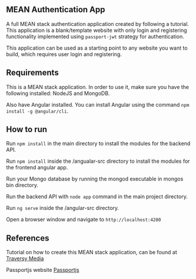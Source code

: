 ## MEAN Authentication App
A full MEAN stack authentication application created by following a tutorial. This application is a blank/template website with only
login and registering functionality implemented using `passport-jwt` strategy for authentication. 

This application can be used as a starting point to any website you want to build, which requires user login and registering.

## Requirements
This is a MEAN stack application. In order to use it, make sure you have the following installed: NodeJS and MongoDB.

Also have Angular installed. You can install Angular using the command `npm install -g @angular/cli`.

## How to run
Run `npm install` in the main directory to install the modules for the backend API.

Run `npm install` inside the /angualar-src directory to install the modules for the frontend angular app.

Run your Mongo database by running the mongod executable in mongos bin directory.

Run the backend API with `node app` command in the main project directory.

Run `ng serve` inside the /angular-src directory.

Open a browser window and navigate to `http://localhost:4200`

## References
Tutorial on how to create this MEAN stack application, can be found at [Traversy Media](https://www.youtube.com/user/TechGuyWeb)

Passportjs website [Passportjs](http://passportjs.org/)
